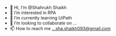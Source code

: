 - 👋 Hi, I’m @Shahrukh Shaikh
- 👀 I’m interested in RPA
- 🌱 I’m currently learning UiPath
- 💞️ I’m looking to collaborate on ...
- 📫 How to reach me ...sha.shaikh093@gmail.com

<!---
shaikhsha/shaikhsha is a ✨ special ✨ repository because its `README.md` (this file) appears on your GitHub profile.
You can click the Preview link to take a look at your changes.
--->
